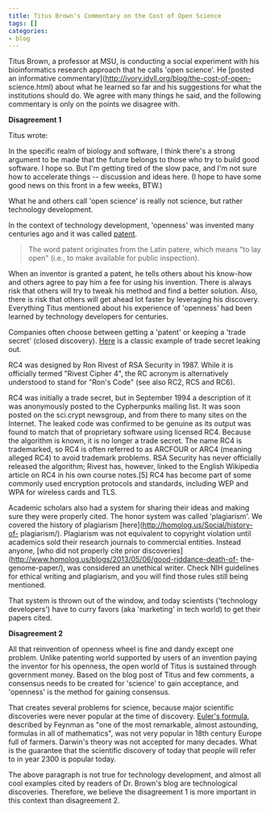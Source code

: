 ```yaml
---
title: Titus Brown's Commentary on the Cost of Open Science
tags: []
categories:
- blog
---
```

Titus Brown, a professor at MSU, is conducting a social experiment with his
bioinformatics research approach that he calls 'open science'. He [posted an
informative commentary](http://ivory.idyll.org/blog/the-cost-of-open-
science.html) about what he learned so far and his suggestions for what the
institutions should do. We agree with many things he said, and the following
commentary is only on the points we disagree with.
<!--more-->

**Disagreement 1**

Titus wrote:

>

In the specific realm of biology and software, I think there's a strong
argument to be made that the future belongs to those who try to build good
software. I hope so. But I'm getting tired of the slow pace, and I'm not sure
how to accelerate things -- discussion and ideas here. (I hope to have some
good news on this front in a few weeks, BTW.)

What he and others call 'open science' is really not science, but rather
technology development.

In the context of technology development, 'openness' was invented many
centuries ago and it was called [patent](http://en.wikipedia.org/wiki/Patent).

> The word patent originates from the Latin patere, which means "to lay open"
(i.e., to make available for public inspection).

When an inventor is granted a patent, he tells others about his know-how and
others agree to pay him a fee for using his invention. There is always risk
that others will try to tweak his method and find a better solution. Also,
there is risk that others will get ahead lot faster by leveraging his
discovery. Everything Titus mentioned about his experience of 'openness' had
been learned by technology developers for centuries.

Companies often choose between getting a 'patent' or keeping a 'trade secret'
(closed discovery). [Here](http://en.wikipedia.org/wiki/RC4) is a classic
example of trade secret leaking out.

>

RC4 was designed by Ron Rivest of RSA Security in 1987. While it is officially
termed "Rivest Cipher 4", the RC acronym is alternatively understood to stand
for "Ron's Code" (see also RC2, RC5 and RC6).

RC4 was initially a trade secret, but in September 1994 a description of it
was anonymously posted to the Cypherpunks mailing list. It was soon posted on
the sci.crypt newsgroup, and from there to many sites on the Internet. The
leaked code was confirmed to be genuine as its output was found to match that
of proprietary software using licensed RC4. Because the algorithm is known, it
is no longer a trade secret. The name RC4 is trademarked, so RC4 is often
referred to as ARCFOUR or ARC4 (meaning alleged RC4) to avoid trademark
problems. RSA Security has never officially released the algorithm; Rivest
has, however, linked to the English Wikipedia article on RC4 in his own course
notes.[5] RC4 has become part of some commonly used encryption protocols and
standards, including WEP and WPA for wireless cards and TLS.

Academic scholars also had a system for sharing their ideas and making sure
they were properly cited. The honor system was called 'plagiarism'. We covered
the history of plagiarism [here](http://homolog.us/Social/history-of-
plagiarism/). Plagiarism was not equivalent to copyright violation until
academics sold their research journals to commercial entities. Instead anyone,
[who did not properly cite prior
discoveries](http://www.homolog.us/blogs/2013/05/06/good-riddance-death-of-
the-genome-paper/), was considered an unethical writer. Check NIH guidelines
for ethical writing and plagiarism, and you will find those rules still being
mentioned.

That system is thrown out of the window, and today scientists ('technology
developers') have to curry favors (aka 'marketing' in tech world) to get their
papers cited.

**Disagreement 2**

All that reinvention of openness wheel is fine and dandy except one problem.
Unlike patenting world supported by users of an invention paying the inventor
for his openness, the open world of Titus is sustained through government
money. Based on the blog post of Titus and few comments, a consensus needs to
be created for 'science' to gain acceptance, and 'openness' is the method for
gaining consensus.

That creates several problems for science, because major scientific
discoveries were never popular at the time of discovery. [Euler's
formula](http://en.wikipedia.org/wiki/Euler%27s_formula), described by Feynman
as "one of the most remarkable, almost astounding, formulas in all of
mathematics", was not very popular in 18th century Europe full of farmers.
Darwin's theory was not accepted for many decades. What is the guarantee that
the scientific discovery of today that people will refer to in year 2300 is
popular today.

The above paragraph is not true for technology development, and almost all
cool examples cited by readers of Dr. Brown's blog are technological
discoveries. Therefore, we believe the disagreement 1 is more important in
this context than disagreement 2.

